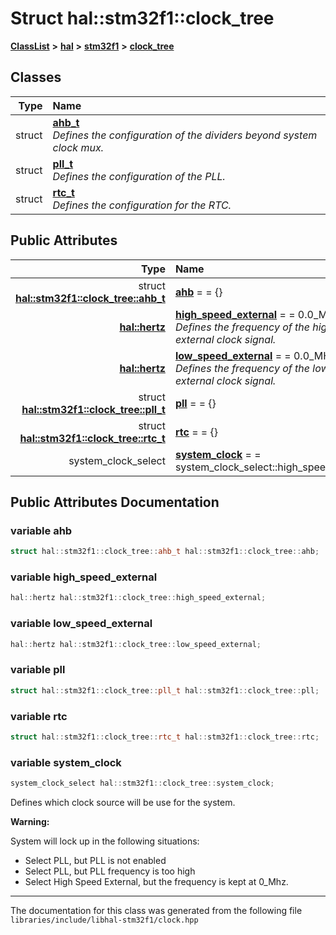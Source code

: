 

# Struct hal::stm32f1::clock\_tree



[**ClassList**](annotated.md) **>** [**hal**](namespacehal.md) **>** [**stm32f1**](namespacehal_1_1stm32f1.md) **>** [**clock\_tree**](structhal_1_1stm32f1_1_1clock__tree.md)




















## Classes

| Type | Name |
| ---: | :--- |
| struct | [**ahb\_t**](structhal_1_1stm32f1_1_1clock__tree_1_1ahb__t.md) <br>_Defines the configuration of the dividers beyond system clock mux._  |
| struct | [**pll\_t**](structhal_1_1stm32f1_1_1clock__tree_1_1pll__t.md) <br>_Defines the configuration of the PLL._  |
| struct | [**rtc\_t**](structhal_1_1stm32f1_1_1clock__tree_1_1rtc__t.md) <br>_Defines the configuration for the RTC._  |






## Public Attributes

| Type | Name |
| ---: | :--- |
|  struct [**hal::stm32f1::clock\_tree::ahb\_t**](structhal_1_1stm32f1_1_1clock__tree_1_1ahb__t.md) | [**ahb**](#variable-ahb)   = = {}<br> |
|  [**hal::hertz**](namespacehal.md#typedef-hertz) | [**high\_speed\_external**](#variable-high_speed_external)   = = 0.0\_MHz<br>_Defines the frequency of the high speed external clock signal._  |
|  [**hal::hertz**](namespacehal.md#typedef-hertz) | [**low\_speed\_external**](#variable-low_speed_external)   = = 0.0\_MHz<br>_Defines the frequency of the low speed external clock signal._  |
|  struct [**hal::stm32f1::clock\_tree::pll\_t**](structhal_1_1stm32f1_1_1clock__tree_1_1pll__t.md) | [**pll**](#variable-pll)   = = {}<br> |
|  struct [**hal::stm32f1::clock\_tree::rtc\_t**](structhal_1_1stm32f1_1_1clock__tree_1_1rtc__t.md) | [**rtc**](#variable-rtc)   = = {}<br> |
|  system\_clock\_select | [**system\_clock**](#variable-system_clock)   = = system\_clock\_select::high\_speed\_internal<br> |












































## Public Attributes Documentation




### variable ahb 

```C++
struct hal::stm32f1::clock_tree::ahb_t hal::stm32f1::clock_tree::ahb;
```






### variable high\_speed\_external 

```C++
hal::hertz hal::stm32f1::clock_tree::high_speed_external;
```






### variable low\_speed\_external 

```C++
hal::hertz hal::stm32f1::clock_tree::low_speed_external;
```






### variable pll 

```C++
struct hal::stm32f1::clock_tree::pll_t hal::stm32f1::clock_tree::pll;
```






### variable rtc 

```C++
struct hal::stm32f1::clock_tree::rtc_t hal::stm32f1::clock_tree::rtc;
```






### variable system\_clock 


```C++
system_clock_select hal::stm32f1::clock_tree::system_clock;
```



Defines which clock source will be use for the system. 

**Warning:**

System will lock up in the following situations:
* Select PLL, but PLL is not enabled
* Select PLL, but PLL frequency is too high
* Select High Speed External, but the frequency is kept at 0\_Mhz. 







        

------------------------------
The documentation for this class was generated from the following file `libraries/include/libhal-stm32f1/clock.hpp`

